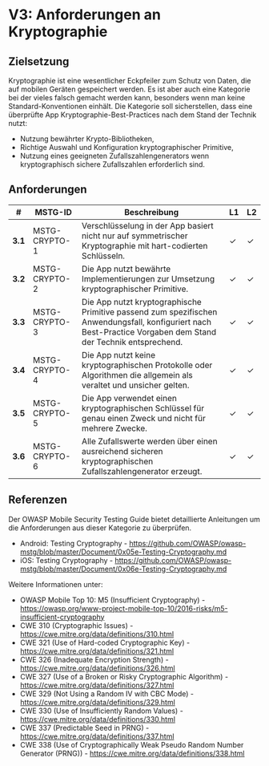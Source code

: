 # V3: Anforderungen an Kryptographie

## Zielsetzung

Kryptographie ist eine wesentlicher Eckpfeiler zum Schutz von Daten, die auf mobilen Geräten gespeichert werden. Es ist aber auch eine Kategorie bei der vieles falsch gemacht werden kann, besonders wenn man keine Standard-Konventionen einhält. Die Kategorie soll sicherstellen, dass eine überprüfte App Kryptographie-Best-Practices nach dem Stand der Technik nutzt:

- Nutzung bewährter Krypto-Bibliotheken,
- Richtige Auswahl und Konfiguration kryptographischer Primitive,
- Nutzung eines geeigneten Zufallszahlengenerators wenn kryptographisch sichere Zufallszahlen erforderlich sind.

## Anforderungen

| # | MSTG-ID | Beschreibung | L1 | L2 |
| -- | ---------- | ---------------------- | - | - |
| **3.1** | MSTG-CRYPTO-1 | Verschlüsselung in der App basiert nicht nur auf symmetrischer Kryptographie mit hart-codierten Schlüsseln.| ✓ | ✓ |
| **3.2** | MSTG-CRYPTO-2 | Die App nutzt bewährte Implementierungen zur Umsetzung kryptographischer Primitive. | ✓ | ✓ |
| **3.3** | MSTG-CRYPTO-3 | Die App nutzt kryptographische Primitive passend zum spezifischen Anwendungsfall, konfiguriert nach Best-Practice Vorgaben dem Stand der Technik entsprechend. | ✓ | ✓ |
| **3.4** | MSTG-CRYPTO-4 | Die App nutzt keine kryptographischen Protokolle oder Algorithmen die allgemein als veraltet und unsicher gelten. | ✓ | ✓ |
| **3.5** | MSTG-CRYPTO-5 | Die App verwendet einen kryptographischen Schlüssel für genau einen Zweck und nicht für mehrere Zwecke. | ✓ | ✓ |
| **3.6** | MSTG-CRYPTO-6 | Alle Zufallswerte werden über einen ausreichend sicheren kryptographischen Zufallszahlengenerator erzeugt. | ✓ | ✓ |

<!-- \pagebreak -->

## Referenzen

Der OWASP Mobile Security Testing Guide bietet detaillierte Anleitungen um die Anforderungen aus dieser Kategorie zu überprüfen.

- Android: Testing Cryptography - <https://github.com/OWASP/owasp-mstg/blob/master/Document/0x05e-Testing-Cryptography.md>
- iOS: Testing Cryptography - <https://github.com/OWASP/owasp-mstg/blob/master/Document/0x06e-Testing-Cryptography.md>

Weitere Informationen unter:

- OWASP Mobile Top 10: M5 (Insufficient Cryptography) - <https://owasp.org/www-project-mobile-top-10/2016-risks/m5-insufficient-cryptography>
- CWE 310 (Cryptographic Issues) - <https://cwe.mitre.org/data/definitions/310.html>
- CWE 321 (Use of Hard-coded Cryptographic Key) - <https://cwe.mitre.org/data/definitions/321.html>
- CWE 326 (Inadequate Encryption Strength) - <https://cwe.mitre.org/data/definitions/326.html>
- CWE 327 (Use of a Broken or Risky Cryptographic Algorithm) - <https://cwe.mitre.org/data/definitions/327.html>
- CWE 329 (Not Using a Random IV with CBC Mode) - <https://cwe.mitre.org/data/definitions/329.html>
- CWE 330 (Use of Insufficiently Random Values) - <https://cwe.mitre.org/data/definitions/330.html>
- CWE 337 (Predictable Seed in PRNG) - <https://cwe.mitre.org/data/definitions/337.html>
- CWE 338 (Use of Cryptographically Weak Pseudo Random Number Generator (PRNG)) - <https://cwe.mitre.org/data/definitions/338.html>
